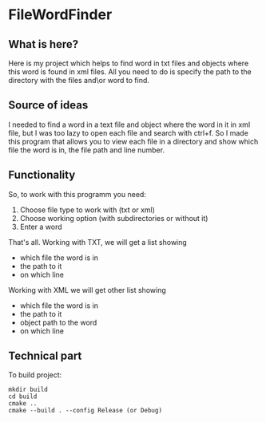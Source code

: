 # FileWordFinder

## What is here?

Here is my project which helps to find word in txt files and objects where this word is found in xml files. All you need to do is specify the path to the directory with the files and\or word to find.

## Source of ideas

I needed to find a word in a text file and object where the word in it in xml file, but I was too lazy to open each file and search with ctrl+f. So I made this program that allows you to view each file in a directory and show which file the word is in, the file path and line number.

## Functionality

So, to work with this programm you need:
1. Choose file type to work with (txt or xml)
2. Choose working option (with subdirectories or without it)
3. Enter a word

That's all. Working with TXT, we will get a list showing 
- which file the word is in
- the path to it
- on which line 
  
Working with XML we will get other list showing 
- which file the word is in
- the path to it
- object path to the word
- on which line 

## Technical part

To build project:
```
mkdir build
cd build
cmake ..
cmake --build . --config Release (or Debug)
```

